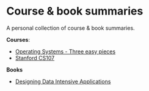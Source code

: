 # Course & book summaries

A personal collection of course & book summaries.

**Courses**:
 - [Operating Systems - Three easy pieces](./doc/Operating-Systems.md)
 - [Stanford CS107](./doc/CS107.md)

**Books**
 - [Designing Data Intensive Applications](./doc/Designing-Data-Intensive-Applications.md)
